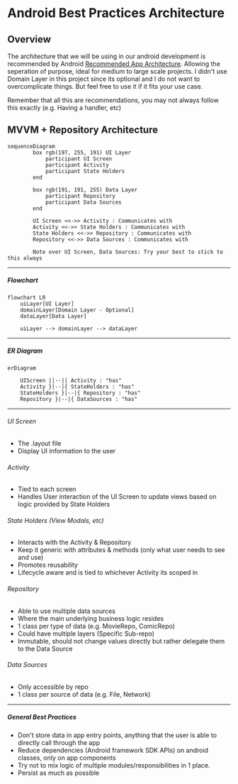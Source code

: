 # Android Best Practices Architecture

## Overview
The architecture that we will be using in our android development is recommended by Android [Recommended App Architecture](https://developer.android.com/topic/architecture?gclid=CjwKCAjw6raYBhB7EiwABge5Klm_5PN8nJF0Jrb_ymrPP0JAEsbmemmGv_nsn0nBQKQtQMCBuvjehRoC7qcQAvD_BwE&gclsrc=aw.ds#recommended-app-arch). Allowing the seperation of purpose, ideal for medium to large scale projects. I didn't use Domain Layer in this project since its optional and I do not want to overcomplicate things. But feel free to use it if it fits your use case. 

Remember that all this are recommendations, you may not always follow this exactly (e.g. Having a handler, etc)


## MVVM + Repository Architecture
```mermaid
sequenceDiagram
        box rgb(197, 255, 191) UI Layer
            participant UI Screen
            participant Activity
            participant State Holders
        end

        box rgb(191, 191, 255) Data Layer
            participant Repository
            participant Data Sources
        end

        UI Screen <<->> Activity : Communicates with
        Activity <<->> State Holders : Communicates with
        State Holders <<->> Repository : Communicates with
        Repository <<->> Data Sources : Communicates with

        Note over UI Screen, Data Sources: Try your best to stick to this always
```

-----
##### Flowchart
```mermaid
flowchart LR
    uiLayer[UI Layer] 
    domainLayer[Domain Layer - Optional]
    dataLayer[Data Layer]

    uiLayer --> domainLayer --> dataLayer
```
------
##### ER Diagram

```mermaid
erDiagram
    
    UIScreen ||--|| Activity : "has"
    Activity }|--|{ StateHolders : "has"
    StateHolders }|--|{ Repository : "has"
    Repository }|--|{ DataSources : "has"
```
----------

###### UI Screen
- The .layout file
- Display UI information to the user

###### Activity
- Tied to each screen
- Handles User interaction of the UI Screen to update views based on logic provided by State Holders

###### State Holders (View Modals, etc)
- Interacts with the Activity & Repository
- Keep it generic with attributes & methods (only what user needs to see and use)
- Promotes reusability
- Lifecycle aware and is tied to whichever Activity its scoped in

###### Repository
- Able to use multiple data sources
- Where the main underlying business logic resides
- 1 class per type of data (e.g. MovieRepo, ComicRepo)
- Could have multiple layers (Specific Sub-repo)
- Immutable, should not change values directly but rather delegate them to the Data Source

###### Data Sources
- Only accessible by repo
- 1 class per source of data (e.g. File, Network)

-----
##### General Best Practices
- Don't store data in app entry points, anything that the user is able to directly call through the app
- Reduce dependencies (Android framework SDK APIs) on android classes, only on app components
- Try not to mix logic of multiple modules/responsibilities in 1 place.
- Persist as much as possible